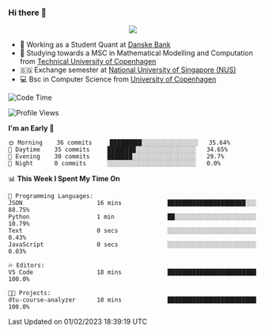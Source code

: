 ### Hi there 👋

<p align="center">
  <img src="https://media4.giphy.com/media/3ohzdKy5Z8TChSDuiA/giphy.gif?cid=ecf05e47r69cojk56gup9q8mep9liy48s94dn2uxsfh6fv39&rid=giphy.gif&ct=g" />
</p>

* 🏦 Working as a Student Quant at [Danske Bank](https://danskebank.dk)
* 🧮 Studying towards a MSC in Mathematical Modelling and Computation from [Technical University of Copenhagen](https://www.dtu.dk)
* 🇸🇬 Exchange semester at [National University of Singapore (NUS)](https://www.nus.edu.sg)
* 💻 Bsc in Computer Science from [University of Copenhagen](https://www.ku.dk/english/)


<!--START_SECTION:waka-->
![Code Time](http://img.shields.io/badge/Code%20Time-114%20hrs%2034%20mins-blue)

![Profile Views](http://img.shields.io/badge/Profile%20Views-0-blue)

**I'm an Early 🐤** 

```text
🌞 Morning    36 commits     █████████░░░░░░░░░░░░░░░░   35.64% 
🌆 Daytime    35 commits     ████████░░░░░░░░░░░░░░░░░   34.65% 
🌃 Evening    30 commits     ███████░░░░░░░░░░░░░░░░░░   29.7% 
🌙 Night      0 commits      ░░░░░░░░░░░░░░░░░░░░░░░░░   0.0%

```


📊 **This Week I Spent My Time On** 

```text
💬 Programming Languages: 
JSON                     16 mins             ██████████████████████░░░   88.75% 
Python                   1 min               ██░░░░░░░░░░░░░░░░░░░░░░░   10.79% 
Text                     0 secs              ░░░░░░░░░░░░░░░░░░░░░░░░░   0.43% 
JavaScript               0 secs              ░░░░░░░░░░░░░░░░░░░░░░░░░   0.03%

🔥 Editors: 
VS Code                  18 mins             █████████████████████████   100.0%

🐱‍💻 Projects: 
dtu-course-analyzer      18 mins             █████████████████████████   100.0%

```


 Last Updated on 01/02/2023 18:39:19 UTC
<!--END_SECTION:waka-->
